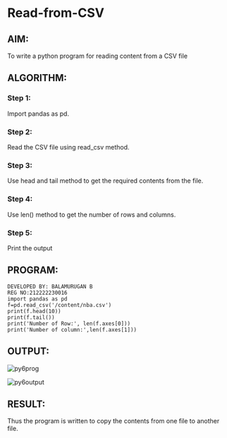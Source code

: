 # Read-from-CSV

## AIM:
To write a python program for reading content from a CSV file
## ALGORITHM:
### Step 1:
Import pandas as pd.
### Step 2:
Read the CSV file using read_csv method.
### Step 3:
Use head and tail method to get the required contents from the file.
### Step 4:
Use len() method to get the number of rows and columns.
### Step 5:
Print the output
## PROGRAM:
```
DEVELOPED BY: BALAMURUGAN B
REG NO:212222230016
import pandas as pd
f=pd.read_csv('/content/nba.csv')
print(f.head(10))
print(f.tail())
print('Number of Row:', len(f.axes[0]))
print('Number of column:',len(f.axes[1]))
```
## OUTPUT:
![py6prog](https://github.com/BALA291/Read-from-CSV/assets/120717501/83cec347-6a15-4e39-a2bd-3324cc8d5439)

![py6output](https://github.com/BALA291/Read-from-CSV/assets/120717501/38b065b2-be6d-46e7-abe7-df0cf0765a6a)


## RESULT:
Thus the program is written to copy the contents from one file to another file.
